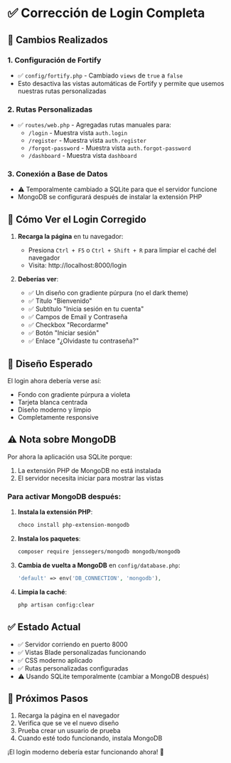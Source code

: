 # ✅ Corrección de Login Completa

## 🔧 Cambios Realizados

### 1. Configuración de Fortify
- ✅ `config/fortify.php` - Cambiado `views` de `true` a `false`
- Esto desactiva las vistas automáticas de Fortify y permite que usemos nuestras rutas personalizadas

### 2. Rutas Personalizadas
- ✅ `routes/web.php` - Agregadas rutas manuales para:
  - `/login` - Muestra vista `auth.login`
  - `/register` - Muestra vista `auth.register`
  - `/forgot-password` - Muestra vista `auth.forgot-password`
  - `/dashboard` - Muestra vista `dashboard`

### 3. Conexión a Base de Datos
- ⚠️ Temporalmente cambiado a SQLite para que el servidor funcione
- MongoDB se configurará después de instalar la extensión PHP

## 🚀 Cómo Ver el Login Corregido

1. **Recarga la página** en tu navegador:
   - Presiona `Ctrl + F5` o `Ctrl + Shift + R` para limpiar el caché del navegador
   - Visita: http://localhost:8000/login

2. **Deberías ver**:
   - ✅ Un diseño con gradiente púrpura (no el dark theme)
   - ✅ Título "Bienvenido"
   - ✅ Subtítulo "Inicia sesión en tu cuenta"
   - ✅ Campos de Email y Contraseña
   - ✅ Checkbox "Recordarme"
   - ✅ Botón "Iniciar sesión"
   - ✅ Enlace "¿Olvidaste tu contraseña?"

## 🎨 Diseño Esperado

El login ahora debería verse así:
- Fondo con gradiente púrpura a violeta
- Tarjeta blanca centrada
- Diseño moderno y limpio
- Completamente responsive

## ⚠️ Nota sobre MongoDB

Por ahora la aplicación usa SQLite porque:
1. La extensión PHP de MongoDB no está instalada
2. El servidor necesita iniciar para mostrar las vistas

### Para activar MongoDB después:

1. **Instala la extensión PHP**:
   ```powershell
   choco install php-extension-mongodb
   ```

2. **Instala los paquetes**:
   ```bash
   composer require jenssegers/mongodb mongodb/mongodb
   ```

3. **Cambia de vuelta a MongoDB** en `config/database.php`:
   ```php
   'default' => env('DB_CONNECTION', 'mongodb'),
   ```

4. **Limpia la caché**:
   ```bash
   php artisan config:clear
   ```

## ✅ Estado Actual

- ✅ Servidor corriendo en puerto 8000
- ✅ Vistas Blade personalizadas funcionando
- ✅ CSS moderno aplicado
- ✅ Rutas personalizadas configuradas
- ⚠️ Usando SQLite temporalmente (cambiar a MongoDB después)

## 🎯 Próximos Pasos

1. Recarga la página en el navegador
2. Verifica que se ve el nuevo diseño
3. Prueba crear un usuario de prueba
4. Cuando esté todo funcionando, instala MongoDB

¡El login moderno debería estar funcionando ahora! 🎉

